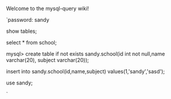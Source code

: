 Welcome to the mysql-query wiki!


`password: sandy

show tables;

 select * from school;


mysql> create table if not exists sandy.school(id int not null,name varchar(20),
subject varchar(20));


insert into sandy.school(id,name,subject) values(1,'sandy','sasd');

use sandy;



`